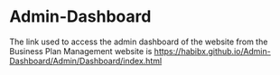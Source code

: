 # Admin-Dashboard

The link used to access the admin dashboard of the website from the Business Plan Management website is https://habibx.github.io/Admin-Dashboard/Admin/Dashboard/index.html
